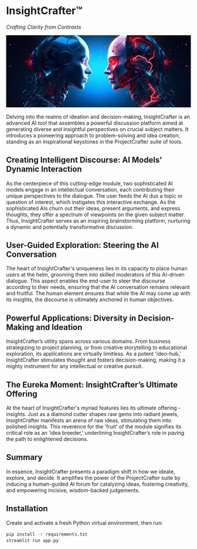 # InsightCrafter™

_Crafting Clarity from Contrasts_

<img src="static/hero.png" width="1024" />

Delving into the realms of ideation and decision-making, InsightCrafter is an advanced AI tool that assembles a powerful discussion platform aimed at generating diverse and insightful perspectives on crucial subject matters. It introduces a pioneering approach to problem-solving and idea creation, standing as an inspirational keystones in the ProjectCrafter suite of tools.

## Creating Intelligent Discourse: AI Models' Dynamic Interaction

As the centerpiece of this cutting-edge module, two sophisticated AI models engage in an intellectual conversation, each contributing their unique perspectives to the dialogue. The user feeds the AI duo a topic or question of interest, which instigates this interactive exchange. As the sophisticated AIs churn out their ideas, present arguments, and express thoughts, they offer a spectrum of viewpoints on the given subject matter. Thus, InsightCrafter serves as an inspiring brainstorming platform, nurturing a dynamic and potentially transformative discussion.

## User-Guided Exploration: Steering the AI Conversation

The heart of InsightCrafter's uniqueness lies in its capacity to place human users at the helm, grooming them into skilled moderators of this AI-driven dialogue. This aspect enables the end-user to steer the discourse according to their needs, ensuring that the AI conversation remains relevant and fruitful. The human element ensures that while the AI may come up with its insights, the discourse is ultimately anchored in human objectives.

## Powerful Applications: Diversity in Decision-Making and Ideation

InsightCrafter’s utility spans across various domains. From business strategizing to project planning, or from creative storytelling to educational exploration, its applications are virtually limitless. As a potent 'ideo-hub,' InsightCrafter stimulates thought and fosters decision-making, making it a mighty instrument for any intellectual or creative pursuit.

## The Eureka Moment: InsightCrafter’s Ultimate Offering

At the heart of InsightCrafter's myriad features lies its ultimate offering - insights. Just as a diamond cutter shapes raw gems into radiant jewels, InsightCrafter manifests an arena of raw ideas, stimulating them into polished insights. This reverence for the 'fruit' of the module signifies its critical role as an 'idea breeder,' underlining InsightCrafter’s role in paving the path to enlightened decisions.

## Summary

In essence, InsightCrafter presents a paradigm shift in how we ideate, explore, and decide. It amplifies the power of the ProjectCrafter suite by inducing a human-guided AI forum for catalyzing ideas, fostering creativity, and empowering incisive, wisdom-backed judgements.

## Installation

Create and activate a fresh Python virtual environment, then run:

```bash
pip install -r requirements.txt
streamlit run app.py
```
